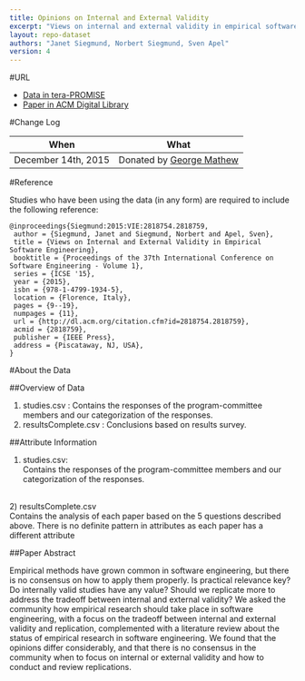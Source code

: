 ```yaml
---
title: Opinions on Internal and External Validity
excerpt: "Views on internal and external validity in empirical software engineering"
layout: repo-dataset
authors: "Janet Siegmund, Norbert Siegmund, Sven Apel"
version: 4
---
```


#URL

* [Data in tera-PROMISE](https://terapromise.csc.ncsu.edu:8443/!/#repo/view/head/spreadsheet/opinions)
* [Paper in ACM Digital Library](http://dl.acm.org/citation.cfm?id=2818759)

#Change Log

When | What
---- | ----
December 14th, 2015 | Donated by [George Mathew](mailto:george.meg91@gmail.com)

#Reference

Studies who have been using the data (in any form) are required to include the following reference:

```
@inproceedings{Siegmund:2015:VIE:2818754.2818759,
 author = {Siegmund, Janet and Siegmund, Norbert and Apel, Sven},
 title = {Views on Internal and External Validity in Empirical Software Engineering},
 booktitle = {Proceedings of the 37th International Conference on Software Engineering - Volume 1},
 series = {ICSE '15},
 year = {2015},
 isbn = {978-1-4799-1934-5},
 location = {Florence, Italy},
 pages = {9--19},
 numpages = {11},
 url = {http://dl.acm.org/citation.cfm?id=2818754.2818759},
 acmid = {2818759},
 publisher = {IEEE Press},
 address = {Piscataway, NJ, USA},
} 
```

#About the Data

##Overview of Data

1) studies.csv : Contains the responses of the program-committee members and our categorization of the responses.<br />
2) resultsComplete.csv : Conclusions based on results survey.

##Attribute Information

1) studies.csv:<br />
Contains the responses of the program-committee members and our categorization of the responses.<br />
<br />
2) resultsComplete.csv<br />
Contains the analysis of each paper based on the 5 questions described above. There is no definite pattern in attributes as each paper has a different attribute<br />

##Paper Abstract

Empirical methods have grown common in software engineering, but there is no consensus on how to apply them properly. Is practical relevance key? Do internally valid studies have any value? Should we replicate more to address the tradeoff between internal and external validity? We asked the community how empirical research should take place in software engineering, with a focus on the tradeoff between internal and external validity and replication, complemented with a literature review about the status of empirical research in software engineering. We found that the opinions differ considerably, and that there is no consensus in the community when to focus on internal or external validity and how to conduct and review replications.
